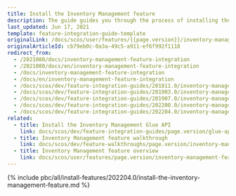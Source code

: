 ```yaml
---
title: Install the Inventory Management feature
description: The guide guides you through the process of installing the Warehouse Management functionality into your project.
last_updated: Jun 17, 2021
template: feature-integration-guide-template
originalLink: /docs/scos/user/features/{{page.version}}/inventory-management-feature-overview.html-feature-integration
originalArticleId: cb79eb0c-0a3a-49c5-a911-ef6f992f1118
redirect_from:
  - /2021080/docs/inventory-management-feature-integration
  - /2021080/docs/en/inventory-management-feature-integration
  - /docs/inventory-management-feature-integration
  - /docs/en/inventory-management-feature-integration
  - /docs/scos/dev/feature-integration-guides/201811.0/inventory-management-feature-integration.html
  - /docs/scos/dev/feature-integration-guides/201903.0/inventory-management-feature-integration.html
  - /docs/scos/dev/feature-integration-guides/201907.0/inventory-management-feature-integration.html
  - /docs/scos/dev/feature-integration-guides/202200.0/inventory-management-feature-integration.html
  - /docs/scos/dev/feature-integration-guides/202204.0/inventory-management-feature-integration.html
related:
  - title: Install the Inventory Management Glue API
    link: docs/scos/dev/feature-integration-guides/page.version/glue-api/glue-api-inventory-management-feature-integration.html
  - title: Inventory Management feature walkthrough
    link: docs/scos/dev/feature-walkthroughs/page.version/inventory-management-feature-walkthrough/inventory-management-feature-walkthrough.html
  - title: Inventory Management feature overview
    link: docs/scos/user/features/page.version/inventory-management-feature-overview.html
---
```


{% include pbc/all/install-features/202204.0/install-the-inventory-management-feature.md %} <!-- To edit, see /_includes/pbc/all/install-features/202204.0/install-the-inventory-management-feature.md -->
